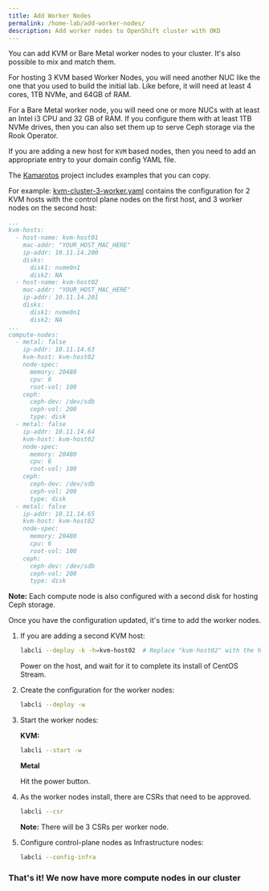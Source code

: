 ```yaml
---
title: Add Worker Nodes
permalink: /home-lab/add-worker-nodes/
description: Add worker nodes to OpenShift cluster with OKD
---
```

You can add KVM or Bare Metal worker nodes to your cluster.  It's also possible to mix and match them.

For hosting 3 KVM based Worker Nodes, you will need another NUC like the one that you used to build the initial lab.  Like before, it will need at least 4 cores, 1TB NVMe, and 64GB of RAM.

For a Bare Metal worker node, you will need one or more NUCs with at least an Intel i3 CPU and 32 GB of RAM.  If you configure them with at least 1TB NVMe drives, then you can also set them up to serve Ceph storage via the Rook Operator.

If you are adding a new host for `KVM` based nodes, then you need to add an appropriate entry to your domain config YAML file.

The [Kamarotos](https://github.com/cgruver/kamarotos) project includes examples that you can copy.

For example: [kvm-cluster-3-worker.yaml](https://github.com/cgruver/kamarotos/blob/main/examples/domain-configs/kvm-cluster-3-worker.yaml) contains the configuration for 2 KVM hosts with the control plane nodes on the first host, and 3 worker nodes on the second host:

```yaml
...
kvm-hosts:
  - host-name: kvm-host01
    mac-addr: "YOUR_HOST_MAC_HERE"
    ip-addr: 10.11.14.200
    disks:
      disk1: nvme0n1
      disk2: NA
  - host-name: kvm-host02
    mac-addr: "YOUR_HOST_MAC_HERE"
    ip-addr: 10.11.14.201
    disks:
      disk1: nvme0n1
      disk2: NA
...
compute-nodes:
  - metal: false
    ip-addr: 10.11.14.63
    kvm-host: kvm-host02
    node-spec:
      memory: 20480
      cpu: 6
      root-vol: 100
    ceph:
      ceph-dev: /dev/sdb
      ceph-vol: 200
      type: disk
  - metal: false
    ip-addr: 10.11.14.64
    kvm-host: kvm-host02
    node-spec:
      memory: 20480
      cpu: 6
      root-vol: 100
    ceph:
      ceph-dev: /dev/sdb
      ceph-vol: 200
      type: disk
  - metal: false
    ip-addr: 10.11.14.65
    kvm-host: kvm-host02
    node-spec:
      memory: 20480
      cpu: 6
      root-vol: 100
    ceph:
      ceph-dev: /dev/sdb
      ceph-vol: 200
      type: disk
```

__Note:__ Each compute node is also configured with a second disk for hosting Ceph storage.

Once you have the configuration updated, it's time to add the worker nodes.

1. If you are adding a second KVM host:

   ```bash
   labcli --deploy -k -h=kvm-host02  # Replace "kvm-host02" with the host name value of the kvm-host entry in the YAML config file.
   ```

   Power on the host, and wait for it to complete its install of CentOS Stream.

1. Create the configuration for the worker nodes:

   ```bash
   labcli --deploy -w
   ```

1. Start the worker nodes:

   __KVM:__

   ```bash
   labcli --start -w
   ```

   __Metal__

   Hit the power button.

1. As the worker nodes install, there are CSRs that need to be approved.

   ```bash
   labcli --csr
   ```

   __Note:__ There will be 3 CSRs per worker node.

1. Configure control-plane nodes as Infrastructure nodes:

   ```bash
   labcli --config-infra
   ```

### That's it!  We now have more compute nodes in our cluster
